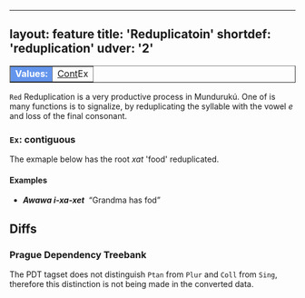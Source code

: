 
---
layout: feature
title: 'Reduplicatoin'
shortdef: 'reduplication'
udver: '2'
---

<table class="typeindex" border="1">
<tr>
  <td style="background-color:cornflowerblue;color:white"><strong>Values:</strong> </td>
  <td><a href="#Ex">Cont</a>Ex</td>
  
  
</tr>
</table>

`Red` Reduplication is a very productive process in Mundurukú. One of is many functions is to signalize, by reduplicating
the syllable with the vowel *e* and loss of the final consonant.

### <a name="Ex">`Ex`</a>: contiguous

The exmaple below has the root *xat* 'food' reduplicated.
#### Examples

* _<b>Awawa i-xa-xet</b>&nbsp;_ “Grandma has fod”








## Diffs

### Prague Dependency Treebank

The PDT tagset does not distinguish `Ptan` from `Plur` and `Coll` from `Sing`,
therefore this distinction is not being made in the converted data.
<!-- Interlanguage links updated Čt lis 12 09:43:03 CET 2020 -->
